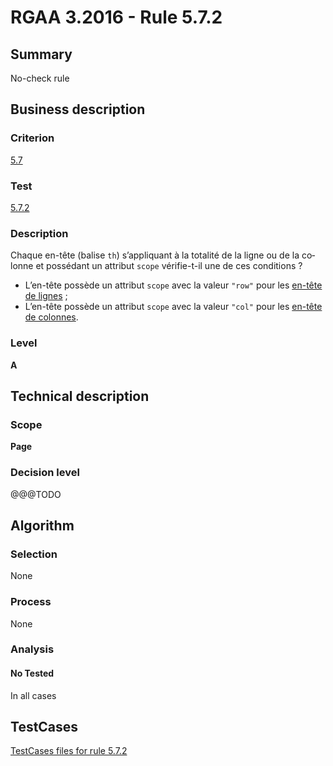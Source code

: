 # RGAA 3.2016 - Rule 5.7.2

## Summary
No-check rule


## Business description

### Criterion
[5.7](http://references.modernisation.gouv.fr/rgaa-accessibilite/criteres.html#crit-5-7)

### Test
[5.7.2](http://references.modernisation.gouv.fr/rgaa-accessibilite/criteres.html#test-5-7-2)

### Description
<div lang="fr">Chaque en-t&#xEA;te (balise <code lang="en">th</code>) s&#x2019;appliquant &#xE0; la totalit&#xE9; de la ligne ou de la colonne et poss&#xE9;dant un attribut <code lang="en">scope</code> v&#xE9;rifie-t-il une de ces conditions&nbsp;? <ul><li>L&#x2019;en-t&#xEA;te poss&#xE8;de un attribut <code lang="en">scope</code> avec la valeur <code lang="en">"row"</code> pour les <a href="http://references.modernisation.gouv.fr/rgaa-accessibilite/glossaire.html#entte-de-colonne-ou-de-ligne">en-t&#xEA;te de lignes</a>&nbsp;;</li> <li>L&#x2019;en-t&#xEA;te poss&#xE8;de un attribut <code lang="en">scope</code> avec la valeur <code lang="en">"col"</code> pour les <a href="http://references.modernisation.gouv.fr/rgaa-accessibilite/glossaire.html#entte-de-colonne-ou-de-ligne">en-t&#xEA;te de colonnes</a>.</li> </ul></div>

### Level
**A**


## Technical description

### Scope
**Page**

### Decision level
@@@TODO


## Algorithm

### Selection
None

### Process
None

### Analysis

#### No Tested
In all cases


##  TestCases

[TestCases files for rule 5.7.2](https://github.com/Asqatasun/Asqatasun/tree/develop/rules/rules-rgaa3.2016/src/test/resources/testcases/rgaa32016/Rgaa32016Rule050702/)


